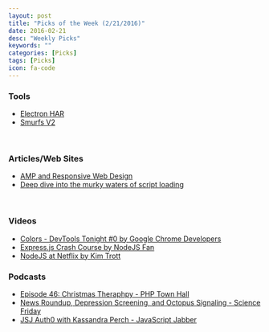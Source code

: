 ```yaml
---
layout: post
title: "Picks of the Week (2/21/2016)"
date: 2016-02-21
desc: "Weekly Picks"
keywords: ""
categories: [Picks]
tags: [Picks]
icon: fa-code
---
```


<h3 id="tools:ed9eefdea82f1ffdba33c9a3e0af6acb">Tools</h3>

<ul>
<li><a href="https://github.com/shyiko/electron-har">Electron HAR</a></li>
<li><a href="https://github.com/joychester/Smurfs_v2">Smurfs V2</a></li>
</ul>

<p><br /></p>

<h3 id="articles-web-sites:ed9eefdea82f1ffdba33c9a3e0af6acb">Articles/Web Sites</h3>

<ul>
<li><a href="http://responsivenews.co.uk/post/131144968568/amp-and-responsive-web-design">AMP and Responsive Web Design</a></li>
<li><a href="http://www.html5rocks.com/en/tutorials/speed/script-loading/">Deep dive into the murky waters of script loading</a></li>
</ul>

<p><br /></p>

<h3 id="videos:ed9eefdea82f1ffdba33c9a3e0af6acb">Videos</h3>

<ul>
<li><a href="https://www.youtube.com/watch?v=nLpNHNlonMs">Colors - DevTools Tonight #0 by Google Chrome Developers</a></li>
<li><a href="https://www.youtube.com/watch?v=aHqnFWLP7wA">Express.js Crash Course by NodeJS Fan</a></li>
<li><a href="https://www.youtube.com/watch?v=p74282nDMX8">NodeJS at Netflix by Kim Trott</a>
<br /></li>
</ul>

<h3 id="podcasts:ed9eefdea82f1ffdba33c9a3e0af6acb">Podcasts</h3>

<ul>
<li><a href="https://phptownhall.com/episode-46-christmas-theraphpy/">Episode 46: Christmas Theraphpy - PHP Town Hall</a></li>
<li><a href="http://www.sciencefriday.com/podcast/hr1-news-roundup-depression-screening-octopus-signaling-political-bias-macroscope/">News Roundup, Depression Screening, and Octopus Signaling - Science Friday</a></li>
<li><a href="https://devchat.tv/js-jabber/197-jsj-auth0-with-kassandra-perch">JSJ Auth0 with Kassandra Perch - JavaScript Jabber</a></li>
</ul>
